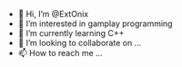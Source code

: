- 👋 Hi, I’m @ExtOnix
- 👀 I’m interested in gamplay programming
- 🌱 I’m currently learning C++
- 💞️ I’m looking to collaborate on ...
- 📫 How to reach me ...

<!---
ExtOnix/ExtOnix is a ✨ special ✨ repository because its `README.md` (this file) appears on your GitHub profile.
You can click the Preview link to take a look at your changes.
--->
